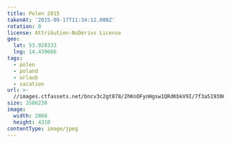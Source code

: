 ```yaml
---
title: Polen 2015
takenAt: '2015-09-17T11:34:12.000Z'
rotation: 0
license: Attribution-NoDerivs License
geo:
  lat: 53.928333
  lng: 14.439666
tags:
  - polen
  - poland
  - urlaub
  - vacation
url: >-
  //images.ctfassets.net/bncv3c2gt878/2hKnOFynHgsw1QRdKbkV9I/7f3a519306f3038cf4a12c517e5d96e2/polen-2015_25325082554_o
size: 3586238
image:
  width: 2868
  height: 4310
contentType: image/jpeg
---
```


